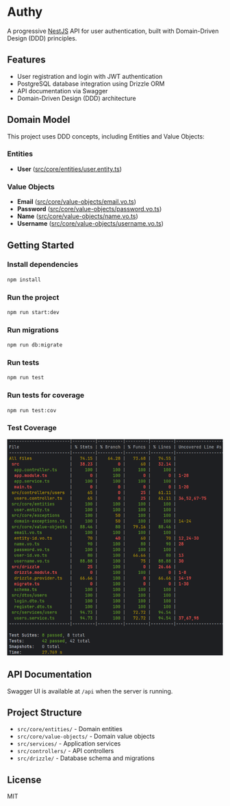 # Authy

A progressive [NestJS](https://nestjs.com/) API for user authentication, built with Domain-Driven Design (DDD) principles.

## Features

- User registration and login with JWT authentication
- PostgreSQL database integration using Drizzle ORM
- API documentation via Swagger
- Domain-Driven Design (DDD) architecture

## Domain Model

This project uses DDD concepts, including Entities and Value Objects:

### Entities

- **User** ([src/core/entities/user.entity.ts](src/core/entities/user.entity.ts))

### Value Objects

- **Email** ([src/core/value-objects/email.vo.ts](src/core/value-objects/email.vo.ts))
- **Password** ([src/core/value-objects/password.vo.ts](src/core/value-objects/password.vo.ts))
- **Name** ([src/core/value-objects/name.vo.ts](src/core/value-objects/name.vo.ts))
- **Username** ([src/core/value-objects/username.vo.ts](src/core/value-objects/username.vo.ts))

## Getting Started

### Install dependencies

```sh
npm install
```

### Run the project

```sh
npm run start:dev
```

### Run migrations

```sh
npm run db:migrate
```

### Run tests

```sh
npm run test
```

### Run tests for coverage

```sh
npm run test:cov
```

### Test Coverage

![Test Coverage](./TestCoverage.png)


## API Documentation

Swagger UI is available at `/api` when the server is running.

## Project Structure

- `src/core/entities/` - Domain entities
- `src/core/value-objects/` - Domain value objects
- `src/services/` - Application services
- `src/controllers/` - API controllers
- `src/drizzle/` - Database schema and migrations

## License

MIT